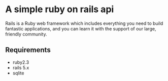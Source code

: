 # A simple ruby on rails api
Rails is a Ruby web framework which includes everything you need to build fantastic applications, and you can learn it with the support of our large, friendly community.

## Requirements
 * ruby2.3
 * rails 5.x
 * sqlite
 
